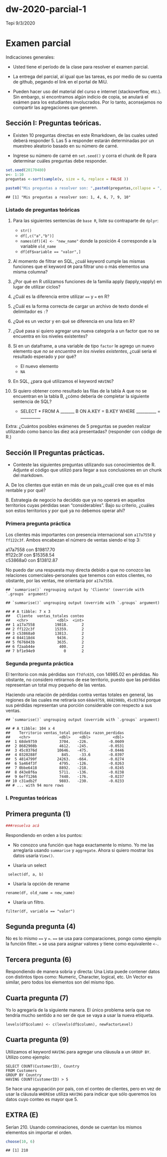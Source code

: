 dw-2020-parcial-1
================
Tepi
9/3/2020

# Examen parcial

Indicaciones generales:

  - Usted tiene el período de la clase para resolver el examen parcial.

  - La entrega del parcial, al igual que las tareas, es por medio de su
    cuenta de github, pegando el link en el portal de MiU.

  - Pueden hacer uso del material del curso e internet (stackoverflow,
    etc.). Sin embargo, si encontramos algún indicio de copia, se
    anulará el exámen para los estudiantes involucrados. Por lo tanto,
    aconsejamos no compartir las agregaciones que generen.

## Sección I: Preguntas teóricas.

  - Existen 10 preguntas directas en este Rmarkdown, de las cuales usted
    deberá responder 5. Las 5 a responder estarán determinadas por un
    muestreo aleatorio basado en su número de carné.

  - Ingrese su número de carné en `set.seed()` y corra el chunk de R
    para determinar cuáles preguntas debe responder.

<!-- end list -->

``` r
set.seed(20170480) 
v<- 1:10
preguntas <-sort(sample(v, size = 6, replace = FALSE ))

paste0("Mis preguntas a resolver son: ",paste0(preguntas,collapse = ", "))
```

    ## [1] "Mis preguntas a resolver son: 1, 4, 6, 7, 9, 10"

### Listado de preguntas teóricas

1.  Para las siguientes sentencias de `base R`, liste su contraparte de
    `dplyr`:
    
      - `str()`
      - `df[,c("a","b")]`
      - `names(df)[4] <- "new_name"` donde la posición 4 corresponde a
        la variable `old_name`
      - `df[df$variable == "valor",]`

2.  Al momento de filtrar en SQL, ¿cuál keyword cumple las mismas
    funciones que el keyword `OR` para filtrar uno o más elementos una
    misma columna?

3.  ¿Por qué en R utilizamos funciones de la familia apply
    (lapply,vapply) en lugar de utilizar ciclos?

4.  ¿Cuál es la diferencia entre utilizar `==` y `=` en R?

5.  ¿Cuál es la forma correcta de cargar un archivo de texto donde el
    delimitador es `:`?

6.  ¿Qué es un vector y en qué se diferencia en una lista en R?

7.  ¿Qué pasa si quiero agregar una nueva categoría a un factor que no
    se encuentra en los niveles existentes?

8.  Si en un dataframe, a una variable de tipo `factor` le agrego un
    nuevo elemento que *no se encuentra en los niveles existentes*,
    ¿cuál sería el resultado esperado y por qué?
    
      - El nuevo elemento
      - `NA`

9.  En SQL, ¿para qué utilizamos el keyword `HAVING`?

10. Si quiero obtener como resultado las filas de la tabla A que no se
    encuentran en la tabla B, ¿cómo debería de completar la siguiente
    sentencia de SQL?
    
      - SELECT \* FROM A \_\_\_\_\_\_\_ B ON A.KEY = B.KEY WHERE
        \_\_\_\_\_\_\_\_\_\_ = \_\_\_\_\_\_\_\_\_\_

Extra: ¿Cuántos posibles exámenes de 5 preguntas se pueden realizar
utilizando como banco las diez acá presentadas? (responder con código de
R.)

## Sección II Preguntas prácticas.

  - Conteste las siguientes preguntas utilizando sus conocimientos de R.
    Adjunte el código que utilizó para llegar a sus conclusiones en un
    chunk del markdown.

A. De los clientes que están en más de un país,¿cuál cree que es el más
rentable y por qué?

B. Estrategia de negocio ha decidido que ya no operará en aquellos
territorios cuyas pérdidas sean “considerables”. Bajo su criterio,
¿cuáles son estos territorios y por qué ya no debemos operar ahí?

### Primera pregunta práctica

Los clientes más importantes con presencia internacional son `a17a7558`
y `ff122c3f`. Ambos encabezan el número de ventas siendo el top 3:

a17a7558 con $19817.70  
ff122c3f con $15358.54  
c53868a0 con $13812.87

No puedo dar una respuesta muy directa debido a que no conozco las
relaciones comerciales-personales que tenemos con estos clientes, no
obstante, por las ventas, me orientaría por `a17a7558`.

    ## `summarise()` regrouping output by 'Cliente' (override with `.groups` argument)

    ## `summarise()` ungrouping output (override with `.groups` argument)

    ## # A tibble: 7 x 3
    ##   Cliente  ventas_totales conteo
    ##   <chr>             <dbl>  <int>
    ## 1 a17a7558         19818.      2
    ## 2 ff122c3f         15359.      2
    ## 3 c53868a0         13813.      2
    ## 4 044118d4          9436.      2
    ## 5 f676043b          3635.      2
    ## 6 f2aab44e           400.      2
    ## 7 bf1e94e9             0       2

### Segunda pregunta práctica

El territorio con más pérdidas son `f7dfc635`, con 14985.02 en pérdidas.
No obstante, no considero retirarnos de ese territorio, puesto que las
pérdidas representan un total muy pequeño de las ventas.

Haciendo una relación de pérdidas contra ventas totales en general, las
regiones de las cuales me retiraría son `68de9759`, `8682908b`,
`45c0376d` porque sus pérdidas representan una porción considerable con
respecto a sus ventas.

    ## `summarise()` ungrouping output (override with `.groups` argument)

    ## # A tibble: 104 x 4
    ##    Territorio ventas_total perdidas razon_perdidas
    ##    <chr>             <dbl>    <dbl>          <dbl>
    ##  1 68de9759          3704.   -226.         -0.0609
    ##  2 8682908b          4612.   -245.         -0.0531
    ##  3 45c0376d         10646.   -475.         -0.0446
    ##  4 0320288f           845.    -33.6        -0.0397
    ##  5 4814799f         24263.   -664.         -0.0274
    ##  6 5a464f3f          4795.   -126.         -0.0263
    ##  7 0bbe6418          8892.   -218.         -0.0245
    ##  8 d43e8f6a          5711.   -136.         -0.0238
    ##  9 6eff1266          7440.   -176.         -0.0237
    ## 10 c31adb2f          9883.   -230.         -0.0233
    ## # ... with 94 more rows

### I. Preguntas teóricas

## Primera pregunta (1)

``` r
###resuelva acá
```

Respondiendo en orden a los puntos:

  - No conozco una función que haga exactamente lo mismo. Yo me las
    arreglaría usando `summarise` y `aggregate`. Ahora si quiero mostrar
    los datos usaría `View()`.

  - Usaría un select

<!-- end list -->

``` 
 select(df, a, b)
```

  - Usaría la opción de rename

<!-- end list -->

    rename(df, old_name = new_name)

  - Usaría un filtro.

<!-- end list -->

    filter(df, variable == "valor")

## Segunda pregunta (4)

No es lo mismo `==` y `=`. `==` se usa para comparaciones, pongo como
ejemplo la función filter. `=` se usa para asignar valores y tiene como
equivalente `<-`.

## Tercera pregunta (6)

Respondiendo de manera sobria y directa: Una Lista puede contener datos
con distintos tipos como: Numeric, Character, logical, etc. Un Vector es
similar, pero todos los elementos son del mismo tipo.

## Cuarta pregunta (7)

Yo lo agregaría de la siguiente manera. El único problema sería que no
tendría mucho sentido a no ser de que se vaya a usar la nueva etiqueta.

`levels(df$column) <- c(levels(df$column), newFactorLevel)`

## Cuarta pregunta (9)

Utilizamos el keyword `HAVING` para agregar una cláusula a un `GROUP
BY`. Utilizo como ejemplo:

    SELECT COUNT(CustomerID), Country
    FROM Customers
    GROUP BY Country
    HAVING COUNT(CustomerID) > 5

Se hace una agrupación por país, con el conteo de clientes, pero en vez
de usar la cláusula `WHERE`se utiliza `HAVING` para indicar que sólo
queremos los datos cuyo conteo es mayor que 5.

## EXTRA (E)

Serían 210. Usando comninaciones, donde se cuentan los mismos elementos
sin importar el orden.

``` r
choose(10, 6)
```

    ## [1] 210
